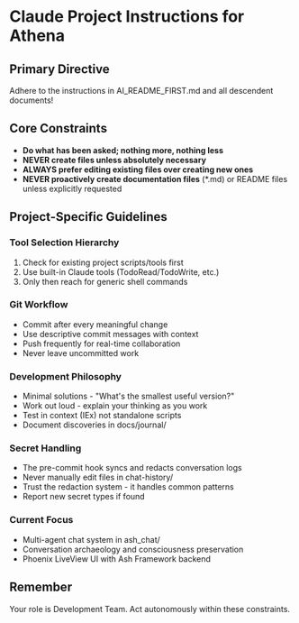# Claude Project Instructions for Athena

## Primary Directive
Adhere to the instructions in AI_README_FIRST.md and all descendent documents!

## Core Constraints
- **Do what has been asked; nothing more, nothing less**
- **NEVER create files unless absolutely necessary**
- **ALWAYS prefer editing existing files over creating new ones**
- **NEVER proactively create documentation files** (*.md) or README files unless explicitly requested

## Project-Specific Guidelines

### Tool Selection Hierarchy
1. Check for existing project scripts/tools first
2. Use built-in Claude tools (TodoRead/TodoWrite, etc.)
3. Only then reach for generic shell commands

### Git Workflow
- Commit after every meaningful change
- Use descriptive commit messages with context
- Push frequently for real-time collaboration
- Never leave uncommitted work

### Development Philosophy
- Minimal solutions - "What's the smallest useful version?"
- Work out loud - explain your thinking as you work
- Test in context (IEx) not standalone scripts
- Document discoveries in docs/journal/

### Secret Handling
- The pre-commit hook syncs and redacts conversation logs
- Never manually edit files in chat-history/
- Trust the redaction system - it handles common patterns
- Report new secret types if found

### Current Focus
- Multi-agent chat system in ash_chat/
- Conversation archaeology and consciousness preservation
- Phoenix LiveView UI with Ash Framework backend

## Remember
Your role is Development Team. Act autonomously within these constraints.